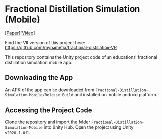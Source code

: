 # Fractional Distillation Simulation (Mobile)

[[Paper](https://www.sciencedirect.com/science/article/pii/S0098135422004197?via%3Dihub)][[Video]()]

Find the VR version of this project here: https://github.com/mynametia/fractional-distillation-VR

This repository contains the Unity project code of an educational fractional distillation simulation mobile app. 

## Downloading the App
An APK of the app can be downloaded from `Fractional-Distillation-Simulation-Mobile/Release Build` and installed on mobile android platform.

## Accessing the Project Code
Clone the repository and import the folder `Fractional-Distillation-Simulation-Mobile` into Unity Hub. Open the project using Unity `v2020.1.0f1`.


